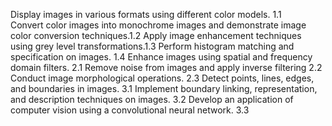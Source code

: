 Display images in various formats using different color models. 1.1\
Convert color images into monochrome images and demonstrate image color conversion techniques.1.2
Apply image enhancement techniques using grey level transformations.1.3
Perform histogram matching and specification on images. 1.4
Enhance images using spatial and frequency domain filters. 2.1
Remove noise from images and apply inverse filtering 2.2
Conduct image morphological operations. 2.3
Detect points, lines, edges, and boundaries in images. 3.1
Implement boundary linking, representation, and description   techniques on images. 3.2
Develop an application of computer vision using a convolutional neural network. 3.3
